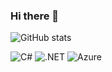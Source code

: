 ### Hi there 👋

![GitHub stats](https://github-readme-stats.vercel.app/api?username=thomaslem&show_icons=true&include_all_commits=true&count_private=true)

![C#](https://img.shields.io/badge/c%23-%23239120.svg?style=for-the-badge&logo=c%23)
![.NET](https://img.shields.io/badge/.net-%23512BD4.svg?style=for-the-badge&logo=dotnet)
![Azure](https://img.shields.io/badge/azure-%230078D4.svg?style=for-the-badge&logo=microsoftazure)
